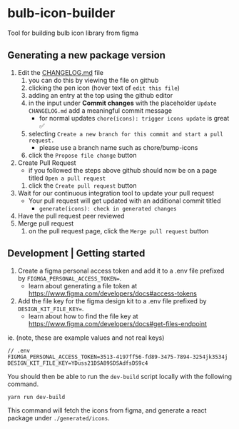 # bulb-icon-builder

Tool for building bulb icon library from figma

## Generating a new package version

1. Edit the [CHANGELOG.md](./CHANGELOG.md) file
   1. you can do this by viewing the file on github
   2. clicking the pen icon (hover text of `edit this file`)
   3. adding an entry at the top using the github editor
   4. in the input under **Commit changes** with the placeholder `Update CHANGELOG.md` add a meaningful commit message
      - for normal updates `chore(icons): trigger icons update` is great ✅
   5. selecting `Create a new branch for this commit and start a pull request.`
      - please use a branch name such as chore/bump-icons
   6. click the `Propose file change` button
2. Create Pull Request
   - if you followed the steps above github should now be on a page titled `Open a pull request`
   1. click the `Create pull request` button
3. Wait for our continuous integration tool to update your pull request
   - Your pull request will get updated with an additional commit titled
     - `generate(icons): check in generated changes`
4. Have the pull request peer reviewed
5. Merge pull request
   1. on the pull request page, click the `Merge pull request` button

## Development | Getting started

1. Create a figma personal access token and add it to a .env file prefixed by `FIGMGA_PERSONAL_ACCESS_TOKEN=`.
   - learn about generating a file token at https://www.figma.com/developers/docs#access-tokens
2. Add the file key for the figma design kit to a .env file prefixed by `DESIGN_KIT_FILE_KEY=`.
   - learn about how to find the file key at https://www.figma.com/developers/docs#get-files-endpoint

ie. (note, these are example values and not real keys)

```
// .env
FIGMGA_PERSONAL_ACCESS_TOKEN=3513-4197ff56-fd89-3475-7894-3254jk3534j
DESIGN_KIT_FILE_KEY=YDuss21DSA89SDSAdfsDS9c4
```

You should then be able to run the `dev-build` script locally with the following command.

```sh
yarn run dev-build
```

This command will fetch the icons from figma, and generate a react package under `./generated/icons`.
